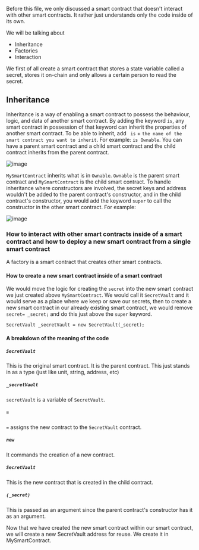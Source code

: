 Before this file, we only discussed a smart contract that doesn't interact with other smart contracts. It rather just understands only the code inside of its own.

We will be talking about
- Inheritance
- Factories
- Interaction

We first of all create a smart contract that stores a state variable called a secret, stores it on-chain and only allows a certain person to read the secret.

## Inheritance

Inheritance is a way of enabling a smart contract to possess the behaviour, logic, and data of another smart contract.
By adding the keyword `is`, any smart contract in possession of that keyword can inherit the properties of another smart contract. To be able to inherit, add ` is` + `the name of the smart contract you want to inherit`.  For example: `is Ownable`. You can have a parent smart contract and a child smart contract and the child contract inherits from the parent contract.

![image](https://github.com/Afoma/Beginner-Project-On-Solidity/assets/48632890/77b102ce-9fb9-45a7-9cff-d15378769f5d)

`MySmartContract` inherits what is in `Ownable`. `Ownable` is the parent smart contract and `MySmartContract` is the child smart contract. To handle inheritance where constructors are involved, the secret keys and address wouldn't be added to the parent contract's constructor, and in the child contract's constructor, you would add the keyword `super` to call the constructor in the other smart contract. For example:

![image](https://github.com/Afoma/Beginner-Project-On-Solidity/assets/48632890/5051a892-f72e-4f91-9602-3b81a6f52cb6)

### How to interact with other smart contracts inside of a smart contract and how to deploy a new smart contract from a single smart contract

A factory is a smart contract that creates other smart contracts.

#### How to create a new smart contract inside of a smart contract

We would move the logic for creating the `secret` into the new smart contract we just created above `MySmartContract`.  We would call it `SecretVault` and it would serve as a place where we keep or save our secrets, then to create a new smart contract in our already existing smart contract, we would remove `secret= _secret;` and do this just above the `super` keyword.

`SecretVault _secretVault = new SecretVault(_secret);`    

#### A breakdown of the meaning of the code

##### `SecretVault`

This is the original smart contract. It is the parent contract. This just stands in as a type (just like unit, string, address, etc)

##### `_secretVault`

`secretVault` is a variable of `SecretVault`.

##### `=`

`=` assigns the new contract to the `SecretVault` contract.

##### `new`

It commands the creation of a new contract.

##### `SecretVault`

This is the new contract that is created in the child contract.

##### `(_secret)`

This is passed as an argument since the parent contract's constructor has it as an argument.

Now that we have created the new smart contract within our smart contract, we will create a new SecretVault address for reuse. We create it in MySmartContract. 

